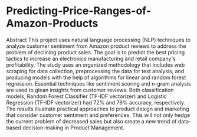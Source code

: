 # Predicting-Price-Ranges-of-Amazon-Products
Abstract 
This project uses natural language processing (NLP) techniques to analyze customer sentiment from Amazon product reviews to address the problem of declining product sales. The goal is to predict the best pricing tactics to increase an electronics manufacturing and retail company's profitability. 
The study uses an organized methodology that includes web scraping for data collection, preprocessing the data for text analysis, and producing models with the help of algorithms for linear and random forest regression. Essential techniques like sentiment scoring and n-gram analysis are used to glean insights from customer reviews. 
Both classification models, Random Forest Classifier (TF-IDF vectorizer) and Logistic Regression (TF-IDF vectorizer) had 72% and 79% accuracy, respectively. The results illustrate practical approaches to product design and marketing that consider customer sentiment and preferences.  This will not only hedge the current problem of decreased sales but also create a new trend of data-based decision-making in Product Management.

